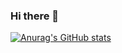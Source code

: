 ### Hi there 👋
[![Anurag's GitHub stats](https://github-readme-stats.vercel.app/api?username=0zjn0123)](https://github.com/anuraghazra/github-readme-stats)
<!--
**0zjn0123/0zjn0123** is a ✨ _special_ ✨ repository because its `README.md` (this file) appears on your GitHub profile.

Here are some ideas to get you started:

- 🔭 I’m currently working on ...
- 🌱 I’m currently learning ...
- 👯 I’m looking to collaborate on ...
- 🤔 I’m looking for help with ...
- 💬 Ask me about ...
- 📫 How to reach me: ...
- 😄 Pronouns: ...
- ⚡ Fun fact: ...
-->
